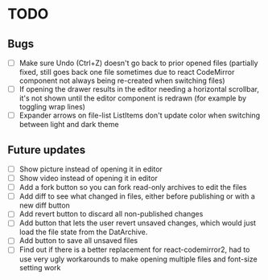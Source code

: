 # TODO

## Bugs

- [ ] Make sure Undo (Ctrl+Z) doesn't go back to prior opened files (partially fixed, still goes back one file sometimes due to react CodeMirror component not always being re-created when switching files)
- [ ] If opening the drawer results in the editor needing a horizontal scrollbar, it's not shown until the editor component is redrawn (for example by toggling wrap lines)
- [ ] Expander arrows on file-list ListItems don't update color when switching between light and dark theme

## Future updates

- [ ] Show picture instead of opening it in editor
- [ ] Show video instead of opening it in editor
- [ ] Add a fork button so you can fork read-only archives to edit the files
- [ ] Add diff to see what changed in files, either before publishing or with a new diff button
- [ ] Add revert button to discard all non-published changes
- [ ] Add button that lets the user revert unsaved changes, which would just load the file state from the DatArchive.
- [ ] Add button to save all unsaved files
- [ ] Find out if there is a better replacement for react-codemirror2, had to use very ugly workarounds to make opening multiple files and font-size setting work
